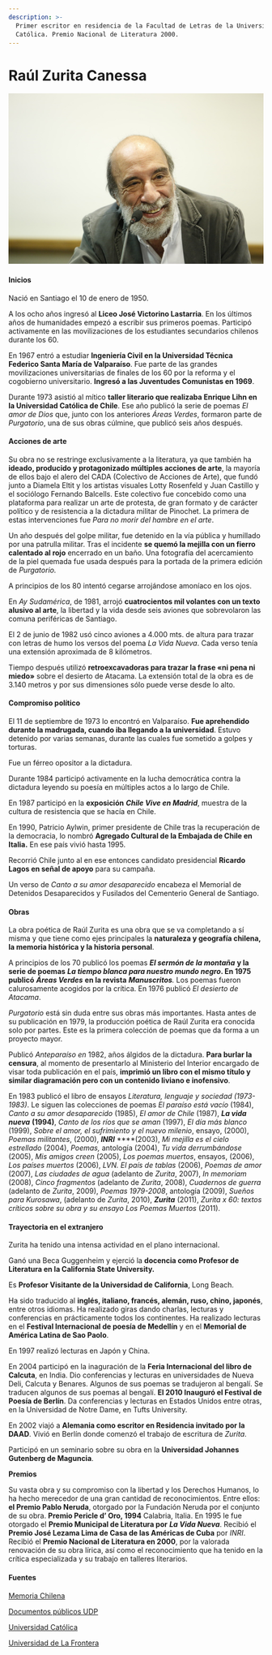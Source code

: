 ```yaml
---
description: >-
  Primer escritor en residencia de la Facultad de Letras de la Universidad
  Católica. Premio Nacional de Literatura 2000.
---
```


# Raúl Zurita Canessa

![Ra&#xFA;l Zurita Canessa. Foto: Banco de Im&#xE1;genes UC.](../../.gitbook/assets/raulzurita.jpg)

#### Inicios

Nació en Santiago el 10 de enero de 1950.

A los ocho años ingresó al **Liceo José Victorino Lastarria**. En los últimos años de humanidades empezó a escribir sus primeros poemas. Participó activamente en las movilizaciones de los estudiantes secundarios chilenos durante los 60.

En 1967 entró a estudiar **Ingeniería Civil en la Universidad Técnica Federico Santa María de Valparaíso**. Fue parte de las grandes movilizaciones universitarias de finales de los 60 por la reforma y el cogobierno universitario. **Ingresó a las Juventudes Comunistas en 1969**. 

Durante 1973 asistió al mítico **taller literario que realizaba Enrique Lihn en la Universidad Católica de Chile**. Ese año publicó la serie de poemas _El amor de Dios_ que, junto con los anteriores _Áreas Verdes_, formaron parte de _Purgatorio_, una de sus obras cúlmine, que publicó seis años después.

#### Acciones de arte

Su obra no se restringe exclusivamente a la literatura, ya que también ha **ideado, producido y protagonizado múltiples acciones de arte**, la mayoría de ellos bajo el alero del CADA \(Colectivo de Acciones de Arte\), que fundó junto a Diamela Eltit y los artistas visuales Lotty Rosenfeld y Juan Castillo y el sociólogo Fernando Balcells. Este colectivo fue concebido como una plataforma para realizar un arte de protesta, de gran formato y de carácter político y de resistencia a la dictadura militar de Pinochet. La primera de estas intervenciones fue _Para no morir del hambre en el arte_.

Un año después del golpe militar, fue detenido en la vía pública y humillado por una patrulla militar. Tras el incidente **se quemó la mejilla con un fierro calentado al rojo** encerrado en un baño. Una fotografía del acercamiento de la piel quemada fue usada después para la portada de la primera edición de _Purgatorio._

A principios de los 80 intentó cegarse arrojándose amoníaco en los ojos. 

En _Ay Sudamérica_, de 1981, arrojó **cuatrocientos mil volantes con un texto alusivo al arte**, la libertad y la vida desde seis aviones que sobrevolaron las comuna periféricas de Santiago.

El 2 de junio de 1982 usó cinco aviones a 4.000 mts. de altura para trazar con letras de humo los versos del poema _La Vida Nueva_. Cada verso tenía una extensión aproximada de 8 kilómetros.

Tiempo después utilizó **retroexcavadoras para trazar la frase «ni pena ni miedo»** sobre el desierto de Atacama. La extensión total de la obra es de 3.140 metros y por sus dimensiones sólo puede verse desde lo alto.

#### Compromiso político

El 11 de septiembre de 1973 lo encontró en Valparaíso. **Fue aprehendido durante la madrugada, cuando iba llegando a la universidad**. Estuvo detenido por varias semanas, durante las cuales fue sometido a golpes y torturas.

Fue un férreo opositor a la dictadura.

Durante 1984 participó activamente en la lucha democrática contra la dictadura leyendo su poesía en múltiples actos a lo largo de Chile.

En 1987 participó en la **exposición** _**Chile Vive en Madrid**_, muestra de la cultura de resistencia que se hacía en Chile.

En 1990, Patricio Aylwin, primer presidente de Chile tras la recuperación de la democracia, lo nombró **Agregado Cultural de la Embajada de Chile en Italia.** En ese país vivió hasta 1995.

Recorrió Chile junto al en ese entonces candidato presidencial **Ricardo Lagos en señal de apoyo** para su campaña.

Un verso de _Canto a su amor desaparecido_ encabeza el Memorial de Detenidos Desaparecidos y Fusilados del Cementerio General de Santiago.

#### Obras

La obra poética de Raúl Zurita es una obra que se va completando a sí misma y que tiene como ejes principales la **naturaleza y geografía chilena, la memoria histórica y la historia personal**. 

A principios de los 70 publicó los poemas _**El sermón de la montaña**_ **y la serie de poemas** _**La tiempo blanca para nuestro mundo negro**_**. En 1975 publicó** _**Áreas Verdes**_ **en la revista** _**Manuscritos**._ Los poemas fueron calurosamente acogidos por la crítica. En 1976 publicó _El desierto de Atacama_. 

_Purgatorio_ está sin duda entre sus obras más importantes. Hasta antes de su publicación en 1979, la producción poética de Raúl Zurita era conocida solo por partes. Este es la primera colección de poemas que da forma a un proyecto mayor.

Publicó _Anteparaíso en_  1982, años álgidos de la dictadura. **Para burlar la censura**, al momento de presentarlo al Ministerio del Interior encargado de visar toda publicación en el país, **imprimió un libro con el mismo título y similar diagramación pero con un contenido liviano e inofensivo**. 

En 1983 publicó el libro de ensayos _Literatura, lenguaje y sociedad_ _\(1973-1983\)_. Le siguen las colecciones de poemas _El paraíso está vacío_ \(1984\), _Canto a su amor desaparecido_ \(1985\), _El amor de Chile_ \(1987\), _**La vida nueva**_ **\(1994\)**, _Canto de los ríos que se aman_ \(1997\), _El día más blanco_ \(1999\), _Sobre el amor, el sufrimiento y el nuevo milenio_, ensayo, \(2000\), _Poemas militantes_, \(2000\), _**INRI**_ ****\(2003\), _Mi mejilla es el cielo estrellado_ \(2004\), _Poemas,_ antología \(2004\), _Tu vida derrumbándose_ \(2005\), _Mis amigos creen_ \(2005\), _Los poemas muertos_, ensayos, \(2006\), _Los países muertos_ \(2006\), _LVN. El país de tablas_ \(2006\), _Poemas de amor_ \(2007\), _Las ciudades de agua_ \(adelanto de _Zurita_, 2007\), _In memoriam_ \(2008\), _Cinco fragmentos_ \(adelanto de _Zurita_, 2008\), _Cuadernos de guerra_ \(adelanto de _Zurita_, 2009\), _Poemas 1979-2008_, antología \(2009\), _Sueños para Kurosawa_, \(adelanto de _Zurita_, 2010\), _**Zurita**_ \(2011\), _Zurita x 60: textos críticos sobre su obra y su ensayo Los Poemas Muertos_ \(2011\). 

#### Trayectoria en el extranjero

Zurita ha tenido una intensa actividad en el plano internacional. 

Ganó una Beca Guggenheim y ejerció la **docencia como Profesor de Literatura en la California State University.**

Es **Profesor Visitante de la Universidad de California**, Long Beach.

Ha sido traducido al **inglés, italiano, francés, alemán, ruso, chino, japonés**, entre otros idiomas. Ha realizado giras dando charlas, lecturas y conferencias en prácticamente todos los continentes. Ha realizado lecturas en el **Festival Internacional de poesía de Medellín** y en el **Memorial de América Latina de Sao Paolo**.

En 1997 realizó lecturas en Japón y China.

En 2004 participó en la inaguración de la **Feria Internacional del libro de Calcuta**, en India. Dio conferencias y lecturas en universidades de Nueva Deli, Calcuta y Benares. Algunos de sus poemas se tradujeron al bengalí. Se traducen algunos de sus poemas al bengalí. **El 2010 Inauguró el Festival de Poesía de Berlín**. Da conferencias y lecturas en Estados Unidos entre otras, en la Universidad de Notre Dame, en Tufts University.

En 2002 viajó a **Alemania como escritor en Residencia invitado por la DAAD**. Vivió en Berlín donde comenzó el trabajo de escritura de _Zurita_.

Participó en un seminario sobre su obra en la **Universidad Johannes Gutenberg de Maguncia**.

**Premios**

Su vasta obra y su compromiso con la libertad y los Derechos Humanos, lo ha hecho merecedor de una gran cantidad de reconocimientos. Entre ellos: **el Premio Pablo Neruda**, otorgado por la Fundación Neruda por el conjunto de su obra. **Premio Pericle d’ Oro, 1994** Calabria, Italia. En 1995 le fue otorgado el **Premio Municipal de Literatura por** _**La Vida Nueva**_. Recibió el **Premio José Lezama Lima de Casa de las Américas de Cuba** por _INRI_. Recibió el **Premio Nacional de Literatura en 2000**, por la valorada renovación de su obra lírica, así como el reconocimiento que ha tenido en la crítica especializada y su trabajo en talleres literarios.

#### Fuentes

[Memoria Chilena](http://www.memoriachilena.gob.cl/602/w3-article-3669.html)

[Documentos públicos UDP](https://documentospublicos.udp.cl/podcast/poesia/)

[Universidad Católica](https://www.uc.cl/es/la-universidad/premios-nacionales/7353-raul-zurita-canessa-1951-)

[Universidad de La Frontera](https://www.ufro.cl/index.php/noticias/12-destacadas/1491-doctor-honoris-causa-raul-zurita)



